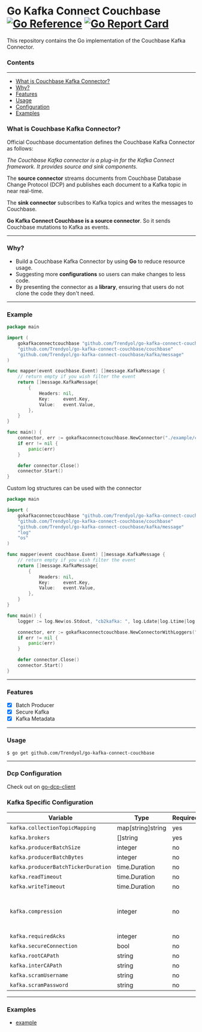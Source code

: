 # Go Kafka Connect Couchbase [![Go Reference](https://pkg.go.dev/badge/github.com/Trendyol/go-kafka-connect-couchbase.svg)](https://pkg.go.dev/github.com/Trendyol/go-kafka-connect-couchbase) [![Go Report Card](https://goreportcard.com/badge/github.com/Trendyol/go-kafka-connect-couchbase)](https://goreportcard.com/report/github.com/Trendyol/go-kafka-connect-couchbase)

This repository contains the Go implementation of the Couchbase Kafka Connector.

### Contents

---

* [What is Couchbase Kafka Connector?](#what-is-couchbase-kafka-connector)
* [Why?](#why)
* [Features](#features)
* [Usage](#usage)
* [Configuration](#configuration)
* [Examples](#examples)

### What is Couchbase Kafka Connector?

Official Couchbase documentation defines the Couchbase Kafka Connector as follows:

_The Couchbase Kafka connector is a plug-in for the Kafka Connect framework. It provides source and sink components._

The **source connector** streams documents from Couchbase Database Change Protocol (DCP) and publishes each document to
a Kafka topic in near real-time.

The **sink connector** subscribes to Kafka topics and writes the messages to Couchbase.

**Go Kafka Connect Couchbase is a source connector**. So it sends Couchbase mutations to Kafka as events.

---

### Why?

+ Build a Couchbase Kafka Connector by using **Go** to reduce resource usage.
+ Suggesting more **configurations** so users can make changes to less code.
+ By presenting the connector as a **library**, ensuring that users do not clone the code they don't need.

---

### Example

```go
package main

import (
	gokafkaconnectcouchbase "github.com/Trendyol/go-kafka-connect-couchbase"
	"github.com/Trendyol/go-kafka-connect-couchbase/couchbase"
	"github.com/Trendyol/go-kafka-connect-couchbase/kafka/message"
)

func mapper(event couchbase.Event) []message.KafkaMessage {
	// return empty if you wish filter the event
	return []message.KafkaMessage{
		{
			Headers: nil,
			Key:     event.Key,
			Value:   event.Value,
		},
	}
}

func main() {
	connector, err := gokafkaconnectcouchbase.NewConnector("./example/config.yml", mapper)
	if err != nil {
		panic(err)
	}

	defer connector.Close()
	connector.Start()
}
```

Custom log structures can be used with the connector

```go
package main

import (
	gokafkaconnectcouchbase "github.com/Trendyol/go-kafka-connect-couchbase"
	"github.com/Trendyol/go-kafka-connect-couchbase/couchbase"
	"github.com/Trendyol/go-kafka-connect-couchbase/kafka/message"
	"log"
	"os"
)

func mapper(event couchbase.Event) []message.KafkaMessage {
	// return empty if you wish filter the event
	return []message.KafkaMessage{
		{
			Headers: nil,
			Key:     event.Key,
			Value:   event.Value,
		},
	}
}

func main() {
	logger := log.New(os.Stdout, "cb2kafka: ", log.Ldate|log.Ltime|log.Llongfile)

	connector, err := gokafkaconnectcouchbase.NewConnectorWithLoggers("./example/config.yml", mapper, logger, logger)
	if err != nil {
		panic(err)
	}

	defer connector.Close()
	connector.Start()
}
```

---

### Features

- [X] Batch Producer
- [X] Secure Kafka
- [X] Kafka Metadata

---

### Usage

```
$ go get github.com/Trendyol/go-kafka-connect-couchbase

```

---

### Dcp Configuration

Check out on [go-dcp-client](https://github.com/Trendyol/go-dcp-client#configuration)

### Kafka Specific Configuration

| Variable                            | Type              | Required | Default  | Description                             |                                                            
|-------------------------------------|-------------------|----------|----------|-----------------------------------------|
| `kafka.collectionTopicMapping`      | map[string]string | yes      |          |                                         | 
| `kafka.brokers`                     | []string          | yes      |          |                                         |
| `kafka.producerBatchSize`           | integer           | no       | 2000     |                                         |
| `kafka.producerBatchBytes`          | integer           | no       | 10485760 |                                         |
| `kafka.producerBatchTickerDuration` | time.Duration     | no       | 10s      |                                         |
| `kafka.readTimeout`                 | time.Duration     | no       | 30s      |                                         |
| `kafka.writeTimeout`                | time.Duration     | no       | 30s      |                                         |
| `kafka.compression`                 | integer           | no       | 0        | 0=None, 1=Gzip, 2=Snappy, 3=Lz4, 4=Zstd |
| `kafka.requiredAcks`                | integer           | no       | 1        |                                         |
| `kafka.secureConnection`            | bool              | no       | false    |                                         |
| `kafka.rootCAPath`                  | string            | no       | *not set |                                         |
| `kafka.interCAPath`                 | string            | no       | *not set |                                         |
| `kafka.scramUsername`               | string            | no       | *not set |                                         |
| `kafka.scramPassword`               | string            | no       | *not set |                                         |

---

### Examples

- [example](example/main.go)

